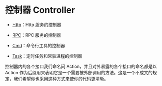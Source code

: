 # 控制器 Controller

 * [Http](controller/http.md)：Http 服务的控制器

 * [RPC](controller/rpc.md)：RPC 服务的控制器

 * [Cmd](controller/cmd.md)：命令行工具的控制器

 * [Task](controller/task.md)：定时任务和常驻进程的控制器

 控制器内的各个接口我们命名问 Action，并且对外暴露的各个接口的命名都是以 Action 作为后缀用来表明它是一个需要被外部调用的方法。这是一个不成文的规定，我们希望你也采用这种方式来使你的代码更清晰。